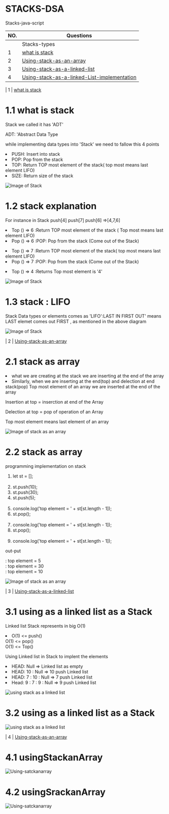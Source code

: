 # STACKS-DSA
Stacks-java-script


| NO. | Questions                                                                                                                                                                  |
| --- | ----------------------------------------------------------------------------------------------------------------------------------------------------------------------------------------------------------------------------------------------- |   
|     |   Stacks-types                                                                                                                                                             |
|  1  | [what is stack](#)                                                                                                                                                         |
|  2  | [Using-stack-as-an-array](#)                                                                                                                                               |
|  3  | [Using-stack-as-a-linked-list](#)                                                                                                                                          |
|  4  | [Using-stack-as-a-linked-List-implementation](#)                                                                                                                           |

|  1  | [what is stack](#)  
# 1.1 what is stack
<p> Stack we called it has 'ADT' </p>
<P> ADT:  'Abstract Data Type </P>
<p> while implementing data types into 'Stack' we need to fallow this 4 points </p>
<p><li>  PUSH: Insert into stack
   <li>   POP: Pop from the stack
   <li>   TOP: Return TOP most element of the stack( top most means last element LIFO)
   <li>   SIZE: Return size of the stack </li></p>
   
  ![Image of Stack](./whatisStack/image1.png)


# 1.2 stack explanation
<p> For instance in Stack push[4] push[7] push[6] =>[4,7,6] </p>
<p> <li> Top () => 6 :Return TOP most element of the stack ( Top most means last element LIFO)</li>
    <li> Pop () => 6 :POP: Pop from the stack (Come out of the Stack)</li>
</p> 
<p> <li> Top () => 7 :Return TOP most element of the stack( top most means last element LIFO)</li>
    <li> Pop () => 7 :POP: Pop from the stack (Come out of the Stack) </p></li>
    <li> Top () => 4 :Returns Top most element is '4' </li></p>   

![Image of Stack](./whatisStack/image2.png)

# 1.3 stack : LIFO
<p> Stack Data types or elements comes as 'LIFO':LAST IN FIRST OUT' means LAST elemet comes out FIRST ,  as mentioned in the above diagram </p>

![Image of Stack](./whatisStack/image3.png)

|  2  | [Using-stack-as-an-array](#)   

# 2.1 stack as array
<p><li> what we are creating at the stack we are inserting at the end of the array 
<li> Similarly, when we are inserting at the end(top) and delection at end stack(pop) Top most element of an array we are inserted at the end of the array</li>
<p> Insertion at top = inserction at end of the Array </P>
<p> Delection at top = pop of operation of an Array </p>
<p> Top most element means last element of an array </p> 

![Image of stack as an array](./usingStackanArray/image1.png)

# 2.2 stack as array
<p> programming implementation on stack </p>
<ol>
    <li>let st = [];</li> 
   <br>
    <li> st.push(10);</li>
    <li> st.push(30);</li>
    <li> st.push(5); </li> 
   <br>
    <li> console.log('top element = ' + st[st.length - 1]);</li>
    <li> st.pop(); </li>
   <br>
    <li> console.log('top element = ' + st[st.length - 1]);</li>
    <li> st.pop(); </li>
   <br>
    <li> console.log('top element = ' + st[st.length - 1]);</li>
 </ol>
<p> out-put </p>
             : top element = 5  <br>
             : top element = 30 <br>
             : top element = 10 <br>
             
 ![Image of stack as an array](./usingStackanArray/image2.png)
 

|  3  | [Using-stack-as-a-linked-list](#)   

# 3.1 using as a linked list as a Stack
<p> Linked list Stack represents in big O(1) </p>
<li> O(1) <= push() <br>
     O(1) <= pop()  <br>
     O(1) <= Top()  <br>
</li> 
<p> Using Linked list in Stack to implent the elements <p>
   <li> HEAD: Null => Linked list as empty </li>
   <li> HEAD: 10 : Null => 10 push Linked list </li>
   <li> HEAD: 7 : 10 : Null => 7 push Linked list </li>
   <li> Head: 9 : 7 : 9 : Null => 9 push Linked list </li>
   
![using stack as a linked list](./StackasLinkedList/image1.png)

# 3.2 using as a linked list as a Stack

![using stack as a linked list](./StackasLinkedList/image2.png)

| 4   |  [Using-stack-as-an-array](#)   

# 4.1 usingStackanArray
![Using-satckanarray](./usingStackanArray/image1.png)

# 4.2 usingSrackanArray
![Using-satckanarray](./usingStackanArray/image2.png)

